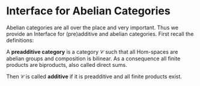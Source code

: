 # Interface for Abelian Categories

Abelian categories are all over the place and very important.
Thus we provide an Interface for (pre)additive and abelian categories. First recall the definitions:

A __preadditive category__ is a category $\mathcal C$ such that all Hom-spaces are abelian groups and composition is bilinear. As a consequence all finite products are biproducts, also called direct sums. 

Then $\mathcal C$ is called __additive__ if it is preadditive and all finite products exist.